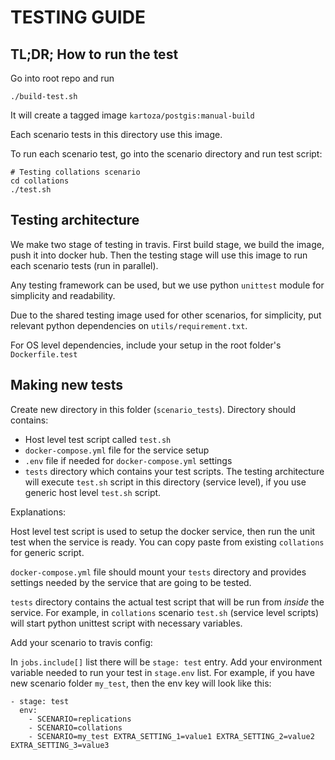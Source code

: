 # TESTING GUIDE


## TL;DR; How to run the test

Go into root repo and run

```
./build-test.sh
```

It will create a tagged image `kartoza/postgis:manual-build`

Each scenario tests in this directory use this image.

To run each scenario test, go into the scenario directory and run test script:

```
# Testing collations scenario
cd collations
./test.sh
```

## Testing architecture

We make two stage of testing in travis.
First build stage, we build the image, push it into docker hub. 
Then the testing stage will 
use this image to run each scenario tests (run in parallel).

Any testing framework can be used, but we use python `unittest` module for simplicity and readability.

Due to the shared testing image used for other scenarios, for simplicity, put 
relevant python dependencies on `utils/requirement.txt`. 

For OS level dependencies, include your setup in the root folder's `Dockerfile.test`

## Making new tests

Create new directory in this folder (`scenario_tests`).
Directory should contains:

- Host level test script called `test.sh`
- `docker-compose.yml` file for the service setup
- `.env` file if needed for `docker-compose.yml` settings
- `tests` directory which contains your test scripts. The testing architecture will
  execute `test.sh` script in this directory (service level), if you use generic host level `test.sh` script.


Explanations:

Host level test script is used to setup the docker service, then run the unit test when 
the service is ready. You can copy paste from existing `collations` for generic script.

`docker-compose.yml` file should mount your `tests` directory and provides settings 
needed by the service that are going to be tested.

`tests` directory contains the actual test script that will be run from *inside* 
the service. For example, in `collations` scenario `test.sh` (service level scripts) 
will start python unittest script with necessary variables.

Add your scenario to travis config:

In `jobs.include[]` list there will be `stage: test` entry.
Add your environment variable needed to run your test in `stage.env` list.
For example, if you have new scenario folder `my_test`, then the env key 
will look like this:

```
- stage: test
  env:
    - SCENARIO=replications
    - SCENARIO=collations
    - SCENARIO=my_test EXTRA_SETTING_1=value1 EXTRA_SETTING_2=value2 EXTRA_SETTING_3=value3 
```

